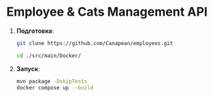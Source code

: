 # Employee & Cats Management API

1. **Подготовка**:
   ```bash
   git clone https://github.com/Canapean/employees.git
   
   cd ./src/main/Docker/
   
2. **Запуск**:
    ```bash
   mvn package -DskipTests
   docker compose up --build
    
